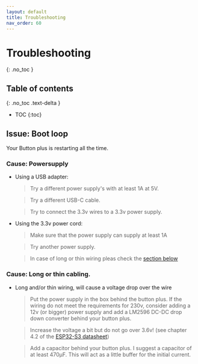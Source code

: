 ```yaml
---
layout: default
title: Troubleshooting
nav_order: 60
---
```


# Troubleshooting
{: .no_toc }

## Table of contents
{: .no_toc .text-delta }
- TOC
{:toc}

## Issue: Boot loop
Your Button plus is restarting all the time.

### Cause: Powersupply
* Using a USB adapter: 
  > Try a different power supply's with at least 1A at 5V.

  > Try a different USB-C cable.

  > Try to connect the 3.3v wires to a 3.3v power supply.
* Using the 3.3v power cord:
  > Make sure that the power supply can supply at least 1A

  > Try another power supply.

  > In case of long or thin wiring pleas check the [section below](#cause-long-or-thin-cabling) 

### Cause: Long or thin cabling.

* Long and/or thin wiring, will cause a voltage drop over the wire
  > Put the power supply in the box behind the button plus. If the wiring do not meet the requirements for 230v,
  > consider adding a 12v (or bigger) power supply and add a LM2596 DC-DC drop down converter behind your button plus.
  
  > Increase the voltage a bit but do not go over 3.6v! (see chapter 4.2 of the [ESP32-S3 datasheet](https://www.espressif.com/sites/default/files/documentation/esp32-s3_datasheet_en.pdf))
  
  > Add a capacitor behind your button plus. I suggest a capacitor of at least 470µF. This will act as a little buffer 
  > for the initial current.